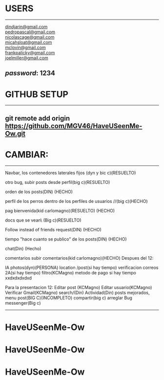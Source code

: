 # USERS
----------------------------------------------------
dindjarin@gmail.com\
pedropascal@gmail.com\
nicolascage@gmail.com\
micahsloat@gmail.com\
mclovin@gmail.com\
frankpalicky@gmail.com\
joelmiller@gmail.com

*password*: 1234
----------------------------------------------------

# GITHUB SETUP
----------------------------------------------------
git remote add origin https://github.com/MGV46/HaveUSeenMe-Ow.git
----------------------------------------------------

# CAMBIAR:
---------------------------------------------------
Navbar, los contenedores laterales fijos (dyn y bic c)(RESUELTO)

otro bug, subir posts desde perfil(big c)(RESUELTO)



orden de los posts\(DIN) (HECHO)



perfil de los perros dentro de los perfiles de usuarios //\(big c)(HECHO)


pag bienvenida(kid carlomagno)(RESUELTO) (HECHO)


docs que se vean\ (Big c)(RESUELTO)





Follow instead of friends request(DIN) (HECHO)

tiempo "hace cuanto se publico" de los posts(DIN) (HECHO)



chat\(Din) (Hecho)






comentarios subir comentarios\(kid carlomagno)(HECHO)
Despues del 12:

IA photos\(dyn)(PERSONA)
location /post\(si hay tiempo)
verificacion correos 2A(si hay tiempo)
filtro(KCMagno)
metodo de pago si hay tiempo xxdxdxdxdxd

Para la presentacion 12:
Editar post (KCMagno)
Editar usuario(KCMagno)
Verificar Gmail(KCMagno)
search\/(Din)
Actividad(Din)
posts mejorados, menu post(BIG C)(INCOMPLETO)
compartir\(big c)
arreglar Bug messenger(Big c)





-------------------------------------------------------
# HaveUSeenMe-Ow
# HaveUSeenMe-Ow
# HaveUSeenMe-Ow
